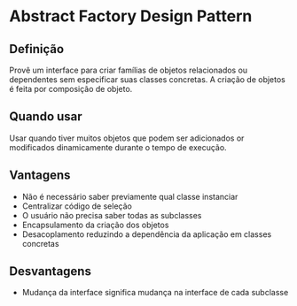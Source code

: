 # Abstract Factory Design Pattern

## Definição

Provê um interface para criar famílias de objetos relacionados ou dependentes sem especificar suas classes concretas. A criação de objetos é feita por composição de objeto.

## Quando usar

Usar quando tiver muitos objetos que podem ser adicionados or modificados dinamicamente durante o tempo de execução.

## Vantagens

* Não é necessário saber previamente qual classe instanciar
* Centralizar código de seleção
* O usuário não precisa saber todas as subclasses
* Encapsulamento da criação dos objetos
* Desacoplamento reduzindo a dependência da aplicação em classes concretas

## Desvantagens

* Mudança da interface significa mudança na interface de cada subclasse